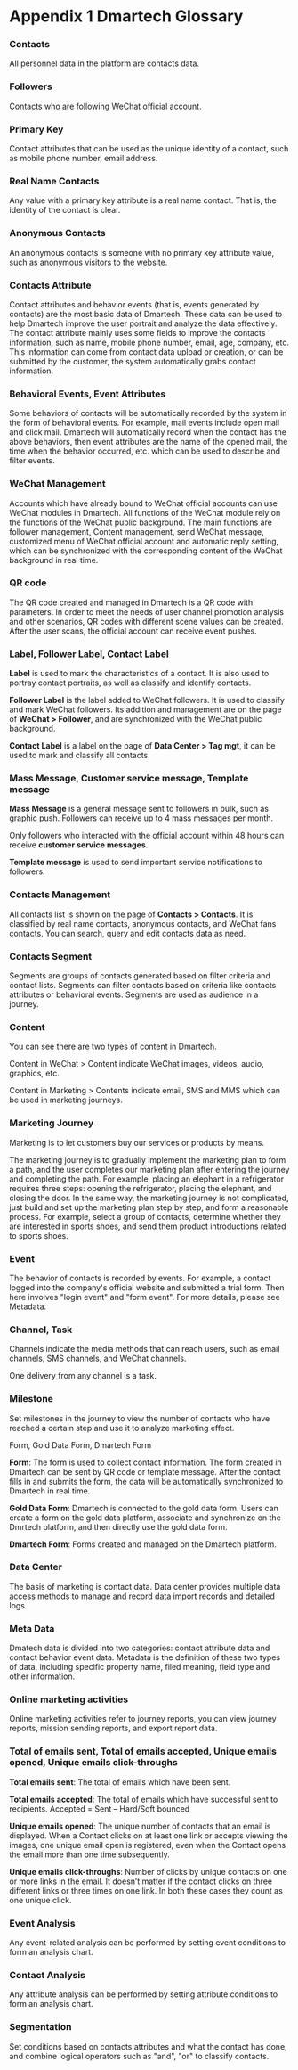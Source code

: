 # Appendix 1 Dmartech Glossary

### Contacts

All personnel data in the platform are contacts data.

### Followers

Contacts who are following WeChat official account.

### Primary Key

Contact attributes that can be used as the unique identity of a contact, such as mobile phone number, email address.

### Real Name Contacts

Any value with a primary key attribute is a real name contact. That is, the identity of the contact is clear.

### Anonymous Contacts

An anonymous contacts is someone with no primary key attribute value, such as anonymous visitors to the website.

### Contacts Attribute

Contact attributes and behavior events \(that is, events generated by contacts\) are the most basic data of Dmartech. These data can be used to help Dmartech improve the user portrait and analyze the data effectively. The contact attribute mainly uses some fields to improve the contacts information, such as name, mobile phone number, email, age, company, etc. This information can come from contact data upload or creation, or can be submitted by the customer, the system automatically grabs contact information.

### Behavioral Events, Event Attributes

Some behaviors of contacts will be automatically recorded by the system in the form of behavioral events. For example, mail events include open mail and click mail. Dmartech will automatically record when the contact has the above behaviors, then event attributes are the name of the opened mail, the time when the behavior occurred, etc. which can be used to describe and filter events.

### WeChat Management

Accounts which have already bound to WeChat official accounts can use WeChat modules in Dmartech. All functions of the WeChat module rely on the functions of the WeChat public background. The main functions are follower management, Content management, send WeChat message, customized menu of WeChat official account and automatic reply setting, which can be synchronized with the corresponding content of the WeChat background in real time.

### QR code

The QR code created and managed in Dmartech is a QR code with parameters. In order to meet the needs of user channel promotion analysis and other scenarios, QR codes with different scene values can be created. After the user scans, the official account can receive event pushes.

### Label, Follower Label, Contact Label

**Label** is used to mark the characteristics of a contact. It is also used to portray contact portraits, as well as classify and identify contacts. 

**Follower Label** is the label added to WeChat followers. It is used to classify and mark WeChat followers. Its addition and management are on the page of **WeChat &gt; Follower**, and are synchronized with the WeChat public background. 

**Contact Label** is a label on the page of **Data Center &gt; Tag mgt**, it can be used to mark and classify all contacts.

### Mass Message, Customer service message, Template message

**Mass Message** is a general message sent to followers in bulk, such as graphic push. Followers can receive up to 4 mass messages per month. 

Only followers who interacted with the official account within 48 hours can receive **customer service messages.** 

**Template message** is used to send important service notifications to followers.

### Contacts Management

All contacts list is shown on the page of **Contacts &gt; Contacts**. It is classified by real name contacts, anonymous contacts, and WeChat fans contacts. You can search, query and edit contacts data as need.

### **Contacts Segment**

Segments are groups of contacts generated based on filter criteria and contact lists. Segments can filter contacts based on criteria like contacts attributes or behavioral events. Segments are used as audience in a journey.

### **Content**

You can see there are two types of content in Dmartech. 

Content in WeChat &gt; Content indicate WeChat images, videos, audio, graphics, etc. 

Content in Marketing &gt; Contents indicate email, SMS and MMS which can be used in marketing journeys.

### **Marketing Journey**

Marketing is to let customers buy our services or products by means. 

The marketing journey is to gradually implement the marketing plan to form a path, and the user completes our marketing plan after entering the journey and completing the path. For example, placing an elephant in a refrigerator requires three steps: opening the refrigerator, placing the elephant, and closing the door. In the same way, the marketing journey is not complicated, just build and set up the marketing plan step by step, and form a reasonable process. For example, select a group of contacts, determine whether they are interested in sports shoes, and send them product introductions related to sports shoes.

### **Event**

The behavior of contacts is recorded by events. For example, a contact logged into the company's official website and submitted a trial form. Then here involves "login event" and "form event". For more details, please see Metadata.

### Channel, Task

Channels indicate the media methods that can reach users, such as email channels, SMS channels, and WeChat channels.

 One delivery from any channel is a task.

### Milestone

Set milestones in the journey to view the number of contacts who have reached a certain step and use it to analyze marketing effect. 

Form, Gold Data Form, Dmartech Form 

**Form**: The form is used to collect contact information. The form created in Dmartech can be sent by QR code or template message. After the contact fills in and submits the form, the data will be automatically synchronized to Dmartech in real time. 

**Gold Data Form**: Dmartech is connected to the gold data form. Users can create a form on the gold data platform, associate and synchronize on the Dmrtech platform, and then directly use the gold data form. 

**Dmartech Form**: Forms created and managed on the Dmartech platform.

### Data Center

The basis of marketing is contact data. Data center provides multiple data access methods to manage and record data import records and detailed logs.

### **Meta Data**

Dmatech data is divided into two categories: contact attribute data and contact behavior event data. Metadata is the definition of these two types of data, including specific property name, filed meaning, field type and other information.

### Online marketing activities

Online marketing activities refer to journey reports, you can view journey reports, mission sending reports, and export report data.

### Total of emails sent, Total of emails accepted, Unique emails opened, Unique emails click-throughs

**Total emails sent**: The total of emails which have been sent. 

**Total emails accepted**: The total of emails which have successful sent to recipients. Accepted = Sent – Hard/Soft bounced 

**Unique emails opened**: The unique number of contacts that an email is displayed. When a Contact clicks on at least one link or accepts viewing the images, one unique email open is registered, even when the Contact opens the email more than one time subsequently.

**Unique emails click-throughs**: Number of clicks by unique contacts on one or more links in the email. It doesn’t matter if the contact clicks on three different links or three times on one link. In both these cases they count as one unique click.

### **Event Analysis**

Any event-related analysis can be performed by setting event conditions to form an analysis chart.

### **Contact Analysis**

Any attribute analysis can be performed by setting attribute conditions to form an analysis chart.

### Segmentation

Set conditions based on contacts attributes and what the contact has done, and combine logical operators such as "and", "or" to classify contacts.

